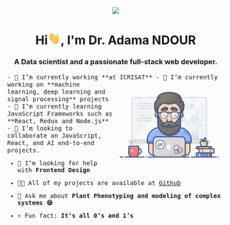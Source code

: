 <div align="center">
  <img height="auto" src="./img/davinci.png"/>
  <h1>Hi<img width="30rem" src="./img/waving.gif">, I'm Dr. Adama NDOUR</h1>
  <h3>A Data scientist and a passionate full-stack web developer.</h3>
</div>

<div>
  <samp>
- 🌱 I’m currently working **at ICRISAT** <img align="right" style="width:16rem; height:auto" src="./img/geek.gif"/>
- 🔭 I’m currently working on **machine learning, deep learning and signal processing** projects
- 🌱 I’m currently learning JavaScript Frameworks such as **React, Redux and Node.js** 
- 👯 I’m looking to collaborate on JavaScript, React, and AI end-to-end projects.

- 🤝 I’m looking for help with **Frontend Design**

- 👨‍💻 All of my projects are available at [Github](https://github.com/adamavip)

- 💬 Ask me about **Plant Phenotyping and modeling of complex systems 😆**

- ⚡ Fun fact: **It’s all 0’s and 1’s**
  </samp>
</div>

<!--
**adamavip/adamavip** is a ✨ _special_ ✨ repository because its `README.md` (this file) appears on your GitHub profile.

Here are some ideas to get you started:

- 🔭 I’m currently working on ...
- 🌱 I’m currently learning ...
- 👯 I’m looking to collaborate on ...
- 🤔 I’m looking for help with ...
- 💬 Ask me about ...
- 📫 How to reach me: ...
- 😄 Pronouns: ...
- ⚡ Fun fact: ...
-->
